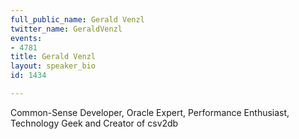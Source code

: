 ```yaml
---
full_public_name: Gerald Venzl
twitter_name: GeraldVenzl
events:
- 4781
title: Gerald Venzl
layout: speaker_bio
id: 1434

---
```

Common-Sense Developer, Oracle Expert, Performance Enthusiast, Technology Geek and Creator of csv2db